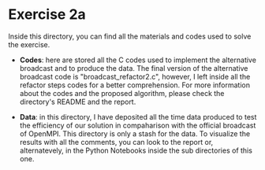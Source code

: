 # Exercise 2a

Inside this directory, you can find all the materials and codes used to solve the exercise.

- **Codes**: here are stored all the C codes used to implement the alternative broadcast and to produce the data. The final version of the alternative broadcast code is "broadcast_refactor2.c", however, I left inside all the refactor steps codes for a better comprehension. For more information about the codes and the proposed algorithm, please check the directory's README and the report.

- **Data**: in this directory, I have deposited all the time data produced to test the efficiency of our solution in compaharison with the official broadcast of OpenMPI. This directory is only a stash for the data. To visualize the results with all the comments, you can look to the report or, alternatevely, in the Python Notebooks inside the sub directories of this one.